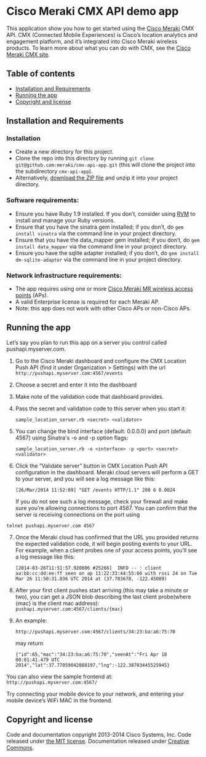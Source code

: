 # Cisco Meraki CMX API demo app

This application show you how to get started using the [Cisco Meraki](https://meraki.cisco.com/) CMX API. CMX (Connected Mobile Experiences) is Cisco’s location analytics and engagement platform, and it’s integrated into Cisco Meraki wireless products. To learn more about what you can do with CMX, see the [Cisco Meraki CMX site](https://meraki.cisco.com/solutions/cmx).

## Table of contents

- [Installation and Requirements](#installation-and-requirements)
- [Running the app](#running-the-app)
- [Copyright and license](#copyright-and-license)


## Installation and Requirements


### Installation

- Create a new directory for this project.
- Clone the repo into this directory by running `git clone git@github.com:meraki/cmx-api-app.git` (this will clone the project into the subdirectory `cmx-api-app`).
- Alternatively, [download the ZIP file](https://github.com/meraki/cmx-api-app/archive/master.zip) and unzip it into your project directory.

### Software requirements:

- Ensure you have Ruby 1.9 installed. If you don’t, consider using [RVM](https://rvm.io) to install and manage your Ruby versions.
- Ensure that you have the sinatra gem installed; if you don’t, do `gem install sinatra` via the command line in your project directory.
- Ensure that you have the data_mapper gem installed; if you don’t, do `gem install data_mapper` via the command line in your project directory.
- Ensure you have the sqlite adapter installed; if you don’t, do `gem install dm-sqlite-adapter` via the command line in your project directory.
     
### Network infrastructure requirements:

- The app requires using one or more [Cisco Meraki MR wireless access points](https://meraki.cisco.com/products/wireless) (APs).
- A valid Enterprise license is required for each Meraki AP.
- Note: this app does not work with other Cisco APs or non-Cisco APs.



## Running the app
Let’s say you plan to run this app on a server you control called pushapi.myserver.com.

1. Go to the Cisco Meraki dashboard and configure the CMX Location Push API (find it under Organization > Settings) with the url `http://pushapi.myserver.com:4567/events`
2. Choose a secret and enter it into the dashboard
3. Make note of the validation code that dashboard provides.
4. Pass the secret and validation code to this server when you start it:

	```sample_location_server.rb <secret> <validator>```
5. You can change the bind interface (default: 0.0.0.0) and port (default: 4567)
using Sinatra's -o and -p option flags:

	```sample_location_server.rb -o <interface> -p <port> <secret> <validator>```
6. Click the “Validate server” button in CMX Location Push API configuration in
the dashboard. Meraki cloud servers will perform a GET to your server, and you will
see a log message like this:

	```[26/Mar/2014 11:52:09] "GET /events HTTP/1.1" 200 6 0.0024```

	If you do not see such a log message, check your firewall and make sure
you’re allowing connections to port 4567. You can confirm that the server
is receiving connections on the port using

  ```telnet pushapi.myserver.com 4567```

7. Once the Meraki cloud has confirmed that the URL you provided returns the expected
validation code, it will begin posting events to your URL. For example, when
a client probes one of your access points, you’ll see a log message like
this:

	```[2014-03-26T11:51:57.920806 #25266]  INFO -- : client aa:bb:cc:dd:ee:ff seen on ap 11:22:33:44:55:66 with rssi 24 on Tue Mar 26 11:50:31.836 UTC 2014 at (37.703678, -122.45089)```

8. After your first client pushes start arriving (this may take a minute or two),
you can get a JSON blob describing the last client probe(where {mac} is the client mac address): `pushapi.myserver.com:4567/clients/{mac}`

9. An example:
	
	`http://pushapi.myserver.com:4567/clients/34:23:ba:a6:75:70` 
	
	may return
	
	`{"id":65,"mac":"34:23:ba:a6:75:70","seenAt":"Fri Apr 18 00:01:41.479 UTC 2014","lat":37.77059042088197,"lng":-122.38703445525945}`

You can also view the sample frontend at: ```http://pushapi.myserver.com:4567/```

Try connecting your mobile device to your network, and entering your mobile device‘s WiFi MAC in the frontend.

## Copyright and license

Code and documentation copyright 2013-2014 Cisco Systems, Inc. Code released under [the MIT license](LICENSE). Documentation released under [Creative Commons](DOCS-LICENSE).
